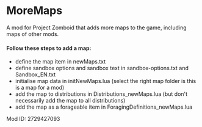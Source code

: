 # MoreMaps
A mod for Project Zomboid that adds more maps to the game, including maps of other mods.

#### Follow these steps to add a map:
- define the map item in newMaps.txt
- define sandbox options and sandbox text in sandbox-options.txt and Sandbox_EN.txt
- initialise map data in initNewMaps.lua (select the right map folder is this is a map for a mod)
- add the map to distributions in Distributions_newMaps.lua (but don't necessarily add the map to all distributions)
- add the map as a forageable item in ForagingDefinitions_newMaps.lua


Mod ID: 2729427093
